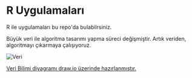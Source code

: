 # R Uygulamaları
R ile uygulamaları bu repo'da bulabilrsiniz.



Büyük veri ile algoritma tasarımı yapma süreci değişmiştir. Artık veriden, algoritmayı çıkarmaya çalışıyoruz.



![Veri](https://github.com/uzay00/VeriBilimi/blob/master/buyukveri.png)


[Veri Bilimi diyagramı draw.io üzerinde hazırlanmıştır.](https://www.draw.io/?lightbox=1&highlight=0000ff&edit=_blank&layers=1&nav=1#R7VnLjpswFP0alq0AA4HlJJ1ON5UqRepj6YAhbgCnxnn162uDHTBmmkwmQWoziRTgXD%2FPvcfXOBaYFfsnCtfLzyRBueXayd4CHyzXjXyb%2Fwrg0AB%2BGDVARnHSQE4LzPFvJEFZL9vgBFVaQUZIzvBaB2NSlihmGgYpJTu9WEpyvdc1zJABzGOYm%2Bg3nLBlg4Zu0OKfEM6WqmcnkPNbwHiVUbIpZX%2BWC9L605gLqNqSE62WMCG7DgQeLTCjhLDmrtjPUC6oVbQ19T4%2BYz2Om6KSnVPBbSpsYb5BasRBzqtOE7wVZOY4K2tD8GsjBjX9uakYTg8twO8yea0rpoR3zWfGDpJNVVAY3lW1rx94ASdc759vZaEAGVsSpUa5MxA%2B%2FcUA1gzUgOuJK9TVZuLWnkWCO4ebd0vM0HwNY2HdcSFwbMmKXJpTnOczkhNa1wVpGKM45njFKFmhjmUR%2Bh5XjOqv6z3p0C2iDO07kPTmEyIFYpR7w5ZW4MnIkspzlRR3bRw7Clt2YjiSGJTSyY5Nt%2BHDb2QEDUeTZ0TTE6YJNmjkc2E6VwYndv0ZYLFRE5iqyIw5V4gbp4IjzCX8IA0FThLR4aCbrsD0kVnFdOgbTHsDRLtXIHpiynYGrHBizTxr6qxYc%2F0%2Feff7ER6B0XgPB5bLHseoTB5EBhIU5bCqcKwzzidOD9%2F5g60efoiH9%2F7RGyrjuH%2FjCyVaBjPZ6rAxJHeFUZRDhrd63huiSPbwheB6eZfO8KJAcwawgd5ERTY0RrJWNxH1GvLBiYYYpBliRkOca3joFFuLApXh0yMxZ7k5Mtw8Ffqazg7NZcWNXxHlC5stgCgoY1RdtMwF9WdAbr74vlpuaz5IPm9EBY7LTA6DiCcmmK7TznETIh5iUoiQrctlIoDVPYUJ5oPo5q36ex1VO5Gjq9oeyFuTG8nacQyH37mu3Z6uPedCXQNwoqExde2Y29072qB4tjtaonTMreCdK8qLfN0bwLs0U55oaFRF%2BeenyjkpKe%2F84q3pW6485sreXmnoHe9muTIwlX037x7Gkuo54y2pAy99972kGpsUv9fExZuUfkOjLqnm28eLj9b8s47WHvKMUMwK%2BKKDsiseiSUQhengkVgQh2iRXunAAEx07zqmaEPHjFIveL1olfDfnNk60%2FDcgH%2BfP9%2Bc6LsfN%2FTGc%2BbQa%2BJIp%2BWcoyuclv9jJ%2BGvi5TeOSEIQ3OXdKuTcJWbx07Wvcx8Fl9jJeuecKOeIs9P1icaumGy5o%2Ftf3NN8fb%2FT%2FD4Bw%3D%3D)
